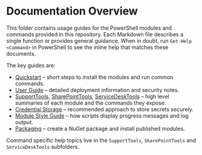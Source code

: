 # Documentation Overview

This folder contains usage guides for the PowerShell modules and commands provided in this repository. Each Markdown file describes a single function or provides general guidance. When in doubt, run `Get-Help <Command>` in PowerShell to see the inline help that matches these documents.

The key guides are:

- [Quickstart](./Quickstart.md) – short steps to install the modules and run common commands.
- [User Guide](./UserGuide.md) – detailed deployment information and security notes.
- [SupportTools](./SupportTools.md), [SharePointTools](./SharePointTools.md), [ServiceDeskTools](./ServiceDeskTools.md) – high level summaries of each module and the commands they expose.
- [Credential Storage](./CredentialStorage.md) – recommended approach to store secrets securely.
- [Module Style Guide](./ModuleStyleGuide.md) – how scripts display progress messages and log output.
- [Packaging](./Packaging.md) – create a NuGet package and install published modules.

Command specific help topics live in the `SupportTools`, `SharePointTools` and `ServiceDeskTools` subfolders.
